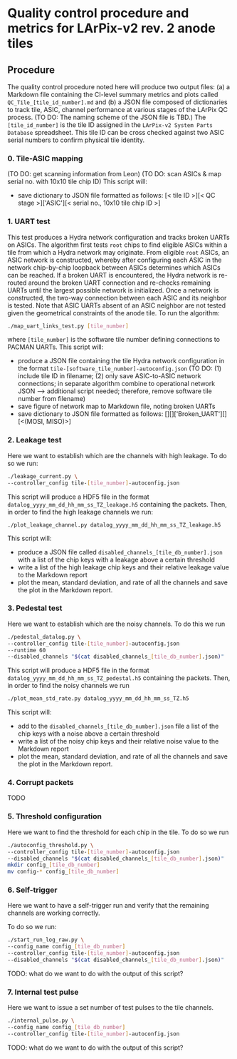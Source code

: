 # Quality control procedure and metrics for LArPix-v2 rev. 2 anode tiles

## Procedure

The quality control procedure noted here will produce two output files: (a) a Markdown file containing the CI-level summary metrics and plots called `QC_Tile_[tile_id_number].md` and (b) a JSON file composed of dictionaries to track tile, ASIC, channel performance at various stages of the LArPix QC process. (TO DO: The naming scheme of the JSON file is TBD.) The `[tile_id_number]` is the tile ID assigned in the `LArPix-v2 System Parts Database` spreadsheet. This tile ID can be cross checked against two ASIC serial numbers to confirm physical tile identity. 

### 0. Tile-ASIC mapping
(TO DO: get scanning information from Leon)
(TO DO: scan ASICs & map serial no. with 10x10 tile chip ID)
This script will:
- save dictionary to JSON file formatted as follows: [< tile ID >][< QC stage >]['ASIC'][< serial no., 10x10 tile chip ID >]

### 1. UART test
This test produces a Hydra network configuration and tracks broken UARTs on ASICs. The algorithm first tests `root` chips to find eligible ASICs within a tile from which a Hydra network may originate. From eligible `root` ASICs, an ASIC network is constructed, whereby after configuring each ASIC in the network chip-by-chip loopback between ASICs determines which ASICs can be reached. If a broken UART is encountered, the Hydra network is re-routed around the broken UART connection and re-checks remaining UARTs until the largest possible network is initialized. Once a network is constructed, the two-way connection between each ASIC and its neighbor is tested. Note that ASIC UARTs absent of an ASIC neighbor are not tested given the geometrical constraints of the anode tile. To run the algorithm:

```bash
./map_uart_links_test.py [tile_number]
```

where `[tile_number]` is the software tile number defining connections to PACMAN UARTs. This script will:
- produce a JSON file containing the tile Hydra network configuration in the format `tile-[software_tile_number]-autoconfig.json` (TO DO: (1) include tile ID in filename; (2) only save ASIC-to-ASIC network connections; in separate algorithm combine to operational network JSON --> additional script needed; therefore, remove software tile number from filename)
- save figure of network map to Markdown file, noting broken UARTs
- save dictionary to JSON file formatted as follows: [<tile ID>][<QC stage>]['Broken_UART'][<ASIC serial no.>][<(MOSI, MISO)>]

### 2. Leakage test
Here we want to establish which are the channels with high leakage.
To do so we run:

```bash
./leakage_current.py \
--controller_config tile-[tile_number]-autoconfig.json
```

This script will produce a HDF5 file in the format `datalog_yyyy_mm_dd_hh_mm_ss_TZ_leakage.h5` containing the packets. Then, in order to find the high leakage channels we run:

```base
./plot_leakage_channel.py datalog_yyyy_mm_dd_hh_mm_ss_TZ_leakage.h5
```

This script will:
- produce a JSON file called `disabled_channels_[tile_db_number].json` with a list of the chip keys with a leakage above a certain threshold
- write a list of the high leakage chip keys and their relative leakage value to the Markdown report
- plot the mean, standard deviation, and rate of all the channels and save the plot in the Markdown report.

### 3. Pedestal test
Here we want to establish which are the noisy channels. To do this we run

```bash
./pedestal_datalog.py \
--controller_config tile-[tile_number]-autoconfig.json
--runtime 60
--disabled_channels "$(cat disabled_channels_[tile_db_number].json)"
```

This script will produce a HDF5 file in the format `datalog_yyyy_mm_dd_hh_mm_ss_TZ_pedestal.h5` containing the packets. Then, in order to find the noisy channels we run

```bash
./plot_mean_std_rate.py datalog_yyyy_mm_dd_hh_mm_ss_TZ.h5
```
This script will:
- add to the `disabled_channels_[tile_db_number].json` file a list of the chip keys with a noise above a certain threshold
- write a list of the noisy chip keys and their relative noise value to the Markdown report
- plot the mean, standard deviation, and rate of all the channels and save the plot in the Markdown report.

### 4. Corrupt packets
TODO

### 5. Threshold configuration
Here we want to find the threshold for each chip in the tile. To do so we run

```bash
./autoconfig_threshold.py \
--controller_config tile-[tile_number]-autoconfig.json
--disabled_channels "$(cat disabled_channels_[tile_db_number].json)"
mkdir config_[tile_db_number]
mv config-* config_[tile_db_number]
```

### 6. Self-trigger
Here we want to have a self-trigger run and verify that the remaining channels are working correctly.

To do so we run:
```bash
./start_run_log_raw.py \
--config_name config_[tile_db_number]
--controller_config tile-[tile_number]-autoconfig.json
--disabled_channels "$(cat disabled_channels_[tile_db_number].json)"
```

TODO: what do we want to do with the output of this script?

### 7. Internal test pulse
Here we want to issue a set number of test pulses to the tile channels.

```bash
./internal_pulse.py \
--config_name config_[tile_db_number]
--controller_config tile-[tile_number]-autoconfig.json
```

TODO: what do we want to do with the output of this script?